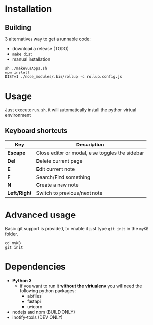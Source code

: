 # Installation

## Building

3 alternatives way to get a runnable code:

- download a release (TODO)
- `make dist`
- manual installation

```
sh ./makevueApps.sh
npm install
DIST=1 ./node_modules/.bin/rollup -c rollup.config.js
```

# Usage

Just execute `run.sh`, it will automatically install the python virtual environment

## Keyboard shortcuts

| Key            | Description                                     |
| -------------- | ----------------------------------------------- |
| **Escape**     | Close editor or modal, else toggles the sidebar |
| **Del**        | **D**elete current page                         |
| **E**          | **E**dit current note                           |
| **F**          | Search/**F**ind something                       |
| **N**          | **C**reate a new note                           |
| **Left/Right** | Switch to previous/next note                    |

# Advanced usage

Basic git support is provided, to enable it just type `git init` in the `myKB` folder.

```shell
cd myKB
git init
```

# Dependencies

- **Python 3**
  - if you want to run it **without the virtualenv** you will need the following python packages:
    - aiofiles
    - fastapi
    - uvicorn
- nodejs and npm (BUILD ONLY)
- inotify-tools (DEV ONLY)
